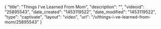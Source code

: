 {
    "title": "Things I've Learned From Mom",
    "description": "",
    "videoid": "25895543",
    "date_created": "1453119522",
    "date_modified": "1453119522",
    "type": "captivate",
    "layout": "video",
    "url": "\/v\/things-i-ve-learned-from-mom\/25895543"
}